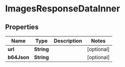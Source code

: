 

# ImagesResponseDataInner


## Properties

| Name | Type | Description | Notes |
|------------ | ------------- | ------------- | -------------|
|**url** | **String** |  |  [optional] |
|**b64Json** | **String** |  |  [optional] |




